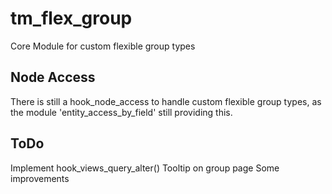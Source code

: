 # tm_flex_group
Core Module for custom flexible group types

## Node Access

There is still a hook_node_access to handle custom flexible group types, as the module 'entity_access_by_field' still providing this.

## ToDo

Implement hook_views_query_alter()
Tooltip on group page 
Some improvements
